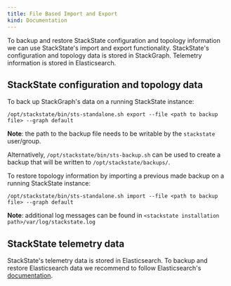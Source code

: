```yaml
---
title: File Based Import and Export
kind: Documentation
---
```


To backup and restore StackState configuration and topology information we can use StackState's import and export functionality. StackState's configuration and topology data is stored in StackGraph. Telemetry information is stored in Elasticsearch.

## StackState configuration and topology data

To back up StackGraph's data on a running StackState instance:

`/opt/stackstate/bin/sts-standalone.sh export --file <path to backup file> --graph default`

**Note**: the path to the backup file needs to be writable by the `stackstate` user/group.

Alternatively, `/opt/stackstate/bin/sts-backup.sh` can be used to create a backup that will be written to `/opt/stackstate/backups/`.

To restore topology information by importing a previous made backup on a running StackState instance:

`/opt/stackstate/bin/sts-standalone.sh import --file <path to backup file> --graph default`

**Note**: additional log messages can be found in `<stackstate installation path>/var/log/stackstate.log`

## StackState telemetry data

StackState's telemetry data is stored in Elasticsearch. To backup and restore Elasticsearch data we recommend to follow Elasticsearch's [documentation](https://www.elastic.co/guide/en/elasticsearch/reference/5.3/modules-snapshots.html).
